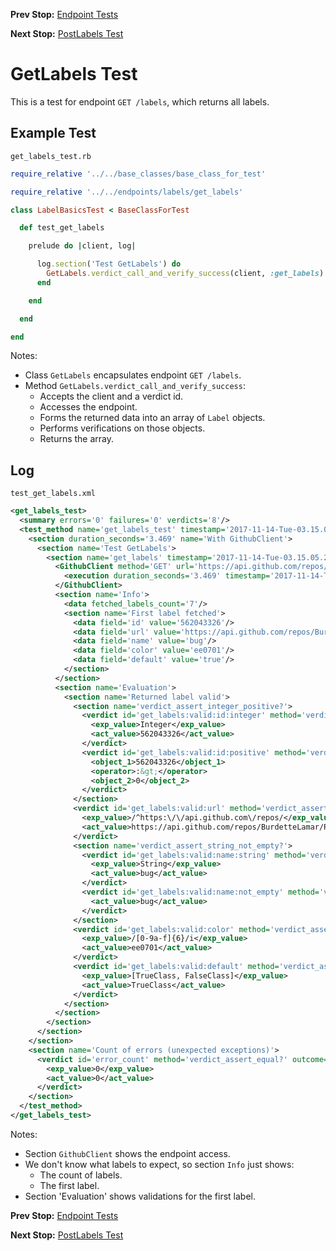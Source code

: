 <!--- GENERATED FILE, DO NOT EDIT --->
**Prev Stop:** [Endpoint Tests](./EndpointTests.md#endpoint-tests)

**Next Stop:** [PostLabels Test](./PostLabels.md#postlabels-test)


# GetLabels Test

This is a test for endpoint `GET /labels`, which returns all labels.

## Example Test

<code>get_labels_test.rb</code>
```ruby
require_relative '../../base_classes/base_class_for_test'

require_relative '../../endpoints/labels/get_labels'

class LabelBasicsTest < BaseClassForTest

  def test_get_labels

    prelude do |client, log|

      log.section('Test GetLabels') do
        GetLabels.verdict_call_and_verify_success(client, :get_labels)
      end

    end

  end

end
```

Notes:

- Class `GetLabels` encapsulates endpoint `GET /labels`.
- Method `GetLabels.verdict_call_and_verify_success`:
  - Accepts the client and a verdict id.
  - Accesses the endpoint.
  - Forms the returned data into an array of `Label` objects.
  - Performs verifications on those objects.
  - Returns the array.

## Log

<code>test_get_labels.xml</code>
```xml
<get_labels_test>
  <summary errors='0' failures='0' verdicts='8'/>
  <test_method name='get_labels_test' timestamp='2017-11-14-Tue-03.15.05.254'>
    <section duration_seconds='3.469' name='With GithubClient'>
      <section name='Test GetLabels'>
        <section name='get_labels' timestamp='2017-11-14-Tue-03.15.05.254'>
          <GithubClient method='GET' url='https://api.github.com/repos/BurdetteLamar/RubyTest/labels'>
            <execution duration_seconds='3.469' timestamp='2017-11-14-Tue-03.15.05.254'/>
          </GithubClient>
          <section name='Info'>
            <data fetched_labels_count='7'/>
            <section name='First label fetched'>
              <data field='id' value='562043326'/>
              <data field='url' value='https://api.github.com/repos/BurdetteLamar/RubyTest/labels/bug'/>
              <data field='name' value='bug'/>
              <data field='color' value='ee0701'/>
              <data field='default' value='true'/>
            </section>
          </section>
          <section name='Evaluation'>
            <section name='Returned label valid'>
              <section name='verdict_assert_integer_positive?'>
                <verdict id='get_labels:valid:id:integer' method='verdict_assert_kind_of?' outcome='passed' volatile='false'>
                  <exp_value>Integer</exp_value>
                  <act_value>562043326</act_value>
                </verdict>
                <verdict id='get_labels:valid:id:positive' method='verdict_assert_operator?' outcome='passed' volatile='false'>
                  <object_1>562043326</object_1>
                  <operator>:&gt;</operator>
                  <object_2>0</object_2>
                </verdict>
              </section>
              <verdict id='get_labels:valid:url' method='verdict_assert_match?' outcome='passed' volatile='false'>
                <exp_value>/^https:\/\/api.github.com\/repos/</exp_value>
                <act_value>https://api.github.com/repos/BurdetteLamar/RubyTest/labels/bug</act_value>
              </verdict>
              <section name='verdict_assert_string_not_empty?'>
                <verdict id='get_labels:valid:name:string' method='verdict_assert_kind_of?' outcome='passed' volatile='false'>
                  <exp_value>String</exp_value>
                  <act_value>bug</act_value>
                </verdict>
                <verdict id='get_labels:valid:name:not_empty' method='verdict_refute_empty?' outcome='passed' volatile='false'>
                  <act_value>bug</act_value>
                </verdict>
              </section>
              <verdict id='get_labels:valid:color' method='verdict_assert_match?' outcome='passed' volatile='false'>
                <exp_value>/[0-9a-f]{6}/i</exp_value>
                <act_value>ee0701</act_value>
              </verdict>
              <verdict id='get_labels:valid:default' method='verdict_assert_includes?' outcome='passed' volatile='false'>
                <exp_value>[TrueClass, FalseClass]</exp_value>
                <act_value>TrueClass</act_value>
              </verdict>
            </section>
          </section>
        </section>
      </section>
    </section>
    <section name='Count of errors (unexpected exceptions)'>
      <verdict id='error_count' method='verdict_assert_equal?' outcome='passed' volatile='true'>
        <exp_value>0</exp_value>
        <act_value>0</act_value>
      </verdict>
    </section>
  </test_method>
</get_labels_test>
```

Notes:

- Section `GithubClient` shows the endpoint access.
- We don't know what labels to expect, so section `Info` just shows:
  - The count of labels.
  - The first label.
- Section 'Evaluation' shows validations for the first label.

**Prev Stop:** [Endpoint Tests](./EndpointTests.md#endpoint-tests)

**Next Stop:** [PostLabels Test](./PostLabels.md#postlabels-test)

